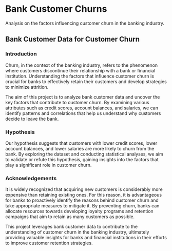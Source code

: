 # Bank Customer Churns
Analysis on the factors influencing customer churn in the banking industry.

## Bank Customer Data for Customer Churn

### Introduction

Churn, in the context of the banking industry, refers to the phenomenon where customers discontinue their relationship with a bank or financial institution. Understanding the factors that influence customer churn is crucial for banks to effectively retain their customers and develop strategies to minimize attrition.

The aim of this project is to analyze bank customer data and uncover the key factors that contribute to customer churn. By examining various attributes such as credit scores, account balances, and salaries, we can identify patterns and correlations that help us understand why customers decide to leave the bank.

### Hypothesis

Our hypothesis suggests that customers with lower credit scores, lower account balances, and lower salaries are more likely to churn from the bank. By exploring the dataset and conducting statistical analyses, we aim to validate or refute this hypothesis, gaining insights into the factors that play a significant role in customer churn.

### Acknowledgements

It is widely recognized that acquiring new customers is considerably more expensive than retaining existing ones. For this reason, it is advantageous for banks to proactively identify the reasons behind customer churn and take appropriate measures to mitigate it. By preventing churn, banks can allocate resources towards developing loyalty programs and retention campaigns that aim to retain as many customers as possible.

This project leverages bank customer data to contribute to the understanding of customer churn in the banking industry, ultimately providing valuable insights for banks and financial institutions in their efforts to improve customer retention strategies.
